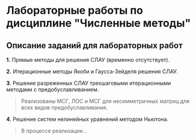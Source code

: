 # Лабораторные работы по дисциплине "Численные методы" #
## Описание заданий для лабораторных работ ##

**1.** Прямые методы для решения СЛАУ (временно отсутствует).

**2.** Итерационные методы Якоби и Гаусса-Зейделя решения СЛАУ.

**3**. Решение разреженных СЛАУ трехшаговыми итерационными методами с предобуславливанием. 
>Реализованы МСГ, ЛОС и МСГ для несимметричных матриц для всех видов предобуславливания.

**4**. Решение систем нелинейных уравнений методом Ньютона.
>В процессе реализации...